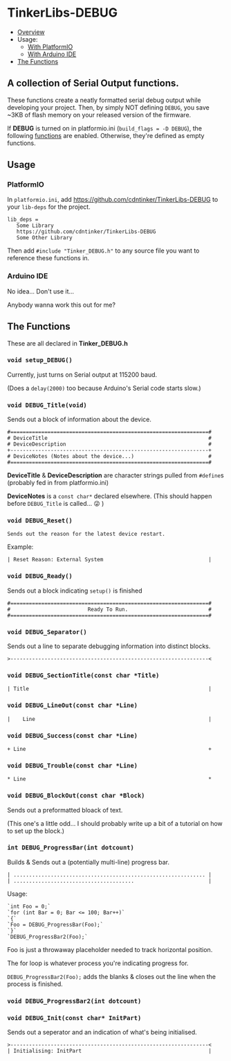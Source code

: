 # TinkerLibs-DEBUG

- [Overview](#a-collection-of-serial-output-functions)
- Usage:
  - [With PlatformIO](#platformio)
  - [With Arduino IDE](#arduino-ide)
- [The Functions](#the-functions)

## A collection of Serial Output functions.

These functions create a neatly formatted serial debug output while developing your project.  Then, by simply NOT defining `DEBUG`, you save ~3KB of flash memory on your released version of the firmware.

If **DEBUG** is turned on in platformio.ini (`build_flags = -D DEBUG`), the following [functions](#the-functions) are enabled.  Otherwise, they're defined as empty functions.

## Usage

### PlatformIO

In `platformio.ini`, add https://github.com/cdntinker/TinkerLibs-DEBUG to your `lib-deps` for the project.

```
lib_deps =
   Some Library
   https://github.com/cdntinker/TinkerLibs-DEBUG
   Some Other Library
```

Then add `#include "Tinker_DEBUG.h"` to any source file you want to reference these functions in.

### Arduino IDE

No idea...  Don't use it...

Anybody wanna work this out for me?

## The Functions

These are all declared in **Tinker_DEBUG.h**

### `void setup_DEBUG()`

Currently, just turns on Serial output at 115200 baud.

(Does a `delay(2000)` too because Arduino's Serial code starts slow.)

### `void DEBUG_Title(void)`

Sends out a block of information about the device.

    #================================================================#
    # DeviceTitle                                                    #
    # DeviceDescription                                              #
    +----------------------------------------------------------------+
    # DeviceNotes (Notes about the device...)                        #
    #================================================================#

**DeviceTitle** & **DeviceDescription** are character strings pulled from `#define`s (probably fed in from platformio.ini)

**DeviceNotes** is a `const char*` declared elsewhere.  (This should happen before `DEBUG_Title` is called... :stuck_out_tongue_winking_eye: )

### `void DEBUG_Reset()`

    Sends out the reason for the latest device restart.

Example:

    | Reset Reason: External System                                  |

### `void DEBUG_Ready()`

Sends out a block indicating `setup()` is finished

    #================================================================#
    #                         Ready To Run.                          #
    #================================================================#

### `void DEBUG_Separator()`

Sends out a line to separate debugging information into distinct blocks.

    >----------------------------------------------------------------<

### `void DEBUG_SectionTitle(const char *Title)`

    | Title                                                          |

### `void DEBUG_LineOut(const char *Line)`

    |    Line                                                        |

### `void DEBUG_Success(const char *Line)`

    + Line                                                           +

### `void DEBUG_Trouble(const char *Line)`

    * Line                                                           *

### `void DEBUG_BlockOut(const char *Block)`

Sends out a preformatted bloack of text.

(This one's a little odd...  I should probably write up a bit of a tutorial on how to set up the block.)

### `int DEBUG_ProgressBar(int dotcount)`

Builds & Sends out a (potentially multi-line) progress bar.

    | .............................................................. |
    | .......................................                        |

Usage:

    `int Foo = 0;`
    `for (int Bar = 0; Bar <= 100; Bar++)`
    `{`
    `Foo = DEBUG_ProgressBar(Foo);`
    `}`
    `DEBUG_ProgressBar2(Foo);`

Foo is just a throwaway placeholder needed to track horizontal position.

The for loop is whatever process you're indicating progress for.

`DEBUG_ProgressBar2(Foo);` adds the blanks & closes out the line when the process is finished.

### `void DEBUG_ProgressBar2(int dotcount)`

### `void DEBUG_Init(const char* InitPart)`

Sends out a seperator and an indication of what's being initialised.

    >----------------------------------------------------------------<
    | Initialising: InitPart                                         |
